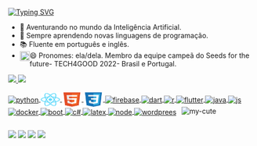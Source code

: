<a href="https://git.io/typing-svg"><img src="https://readme-typing-svg.demolab.com?font=Inconsolata&size=27&pause=1000&color=47DFF7&center=true&width=435&lines=Ol%C3%A1%2C+eu+sou+a+Mylena+Ang%C3%A9lica" alt="Typing SVG" /></a>

- 🧠 Aventurando no mundo da Inteligência Artificial.
- 🌱 Sempre aprendendo novas linguagens de programação.
- 📚 Fluente em português e inglês.
- 😄 Pronomes: ela/dela.
<img align="left" height="20" width="20" src="https://cdn-icons-png.flaticon.com/128/4057/4057005.png"> Membro da equipe campeã do Seeds for the future- TECH4GOOD 2022- Brasil e Portugal.

 <div>
  <a href="https://github.com/mylena-angelica">
  <img height="180em" src="https://github-readme-stats.vercel.app/api?username=mylena-angelica&show_icons=true&bg_color=22272E&title_color=32D1F7&text_color=FFFF&icon_color=F7613E&hide_border=true&include_all_commits=true&count_private=true"/>
  <img height="180em" src="https://github-readme-stats.vercel.app/api/top-langs/?username=mylena-angelica&layout=compact&langs_count=7&bg_color=22272E&title_color=32D1F7&text_color=FFFF&icon_color=F7613E&hide_border=true"/>
</div>
<div style="display: inline_block"><br>
  <img align="center" alt="python" height="30" width="40" src="https://cdn.jsdelivr.net/gh/devicons/devicon/icons/python/python-original.svg">
  <img align="center" alt="react" height="30" width="40" src="https://raw.githubusercontent.com/devicons/devicon/master/icons/react/react-original.svg">
  <img align="center" alt="HTML" height="30" width="40" src="https://raw.githubusercontent.com/devicons/devicon/master/icons/html5/html5-original.svg">
  <img align="center" alt="CSS" height="30" width="40" src="https://raw.githubusercontent.com/devicons/devicon/master/icons/css3/css3-original.svg">
  <img align="center" alt="firebase" height="30" width="40" src="https://cdn.jsdelivr.net/gh/devicons/devicon/icons/firebase/firebase-plain.svg">
  <img align="center" alt="dart" height="30" width="40" src="https://cdn.jsdelivr.net/gh/devicons/devicon/icons/dart/dart-original.svg">
  <img align="center" alt="r" height="30" width="40" src="https://cdn.jsdelivr.net/gh/devicons/devicon/icons/r/r-original.svg" >
  <img align="center" alt="flutter" height="30" width="40" src="https://cdn.jsdelivr.net/gh/devicons/devicon/icons/flutter/flutter-original.svg">
  <img align="center" alt="java" height="30" width="40" src="https://cdn.jsdelivr.net/gh/devicons/devicon/icons/java/java-original.svg">
  <img align="center" alt="js" height="30" width="40" src="https://cdn.jsdelivr.net/gh/devicons/devicon/icons/javascript/javascript-original.svg">
  <img align="center" alt="docker" height="30" width="40" src="https://cdn.jsdelivr.net/gh/devicons/devicon/icons/docker/docker-original.svg">
  <img align="center" alt="boot" height="30" width="40" src="https://cdn.jsdelivr.net/gh/devicons/devicon/icons/bootstrap/bootstrap-original.svg">
  <img align="center" alt="c#" height="30" width="40" src="https://cdn.jsdelivr.net/gh/devicons/devicon/icons/csharp/csharp-original.svg">
  <img align="center" alt="latex" height="30" width="40" src="https://cdn.jsdelivr.net/gh/devicons/devicon/icons/latex/latex-original.svg">
  <img align="center" alt="node" height="30" width="40" src="https://cdn.jsdelivr.net/gh/devicons/devicon/icons/nodejs/nodejs-original.svg">
  <img align="center" alt="wordprees" height="30" width="40" src="https://cdn.jsdelivr.net/gh/devicons/devicon/icons/wordpress/wordpress-plain.svg"> 
  <img align="right" alt="my-cute" height="100" width="150" src="https://i.picasion.com/pic92/821a17ad46dd577c1e02eede45c5943b.gif">
 
  
</div>
  
  ##
 
<div> 
  <a href="https://t.me/Mycoalhada" target="_blank"><img src="https://img.shields.io/badge/Telegram-2CA5E0?style=for-the-badge&logo=telegram&logoColor=white"></a>
  <a href = "mailto:mylena.asfa@gmail.com"><img src="https://img.shields.io/badge/Gmail-D14836?style=for-the-badge&logo=gmail&logoColor=white"></a>
  <a href="https://www.linkedin.com/in/mylena-ang%C3%A9lica-b99059213" target="_blank"><img src="https://img.shields.io/badge/LinkedIn-0077B5?style=for-the-badge&logo=linkedin&logoColor=white"></a> 
 <a href = "https://www.behance.net/mylenaangelica"><img src="	https://img.shields.io/badge/-Behance-blue?style=for-the-badge&logo=behance&logoColor=white"></a>
  
 
</div>
